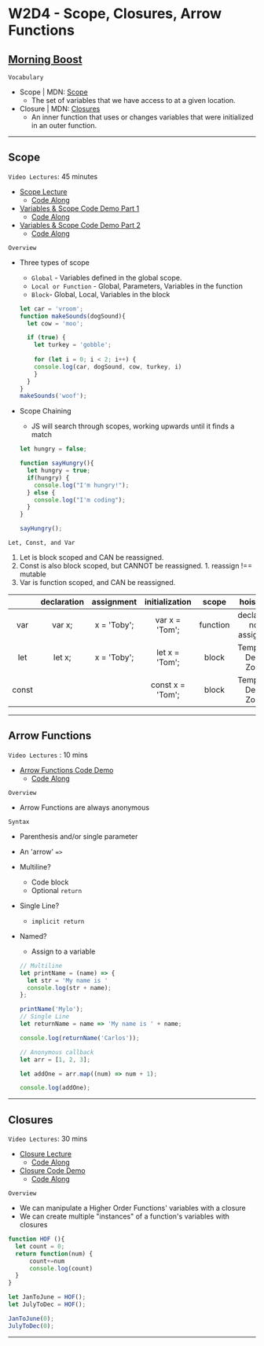 # W2D4 - Scope, Closures, Arrow Functions

## [Morning Boost]

`Vocabulary`

- Scope | MDN: [Scope]
  - The set of variables that we have access to at a given location.
- Closure | MDN: [Closures]
  - An inner function that uses or changes variables that were initialized\
  in an outer function.

---

## Scope

`Video Lectures`: 45 minutes

- [Scope Lecture]
  - [Code Along](./code-it-out/scope_lecture.js)
- [Variables & Scope Code Demo Part 1]
  - [Code Along](./code-it-out/variable_scope1.js)
- [Variables & Scope Code Demo Part 2]
  - [Code Along](./code-it-out/variable_scope2.js)

`Overview`

- Three types of scope
  - `Global` - Variables defined in the global scope.
  - `Local or Function` - Global, Parameters, Variables in the function
  - `Block`- Global, Local, Variables in the block

  ```js
  let car = 'vroom';
  function makeSounds(dogSound){
    let cow = 'moo';
  
    if (true) {
      let turkey = 'gobble';
      
      for (let i = 0; i < 2; i++) {
      console.log(car, dogSound, cow, turkey, i)
      }
    }
  }
  makeSounds('woof');
  ```

- Scope Chaining
  - JS will search through scopes, working upwards until it finds a match

  ```js
  let hungry = false;

  function sayHungry(){
    let hungry = true;
    if(hungry) {
      console.log("I'm hungry!");
    } else {
      console.log("I'm coding");
    }
  }

  sayHungry();
  ```

`Let, Const, and Var`

  1. Let is block scoped and CAN be reassigned.
  2. Const is also block scoped, but CANNOT be reassigned.
    1. reassign !== mutable
  3. Var is function scoped, and CAN be reassigned.

  |  | declaration | assignment | initialization | scope | hoisting |
  |:-:|:-:|:-:|:-:|:-:|:-:|
  | var | var x; | x = 'Toby'; | var x = 'Tom'; | function | declared; not assigned |
  | let | let x; | x = 'Toby'; | let x = 'Tom'; | block | Temporal Dead Zone |
  | const |  | | const x = 'Tom'; | block | Temporal Dead Zone |

---

## Arrow Functions

`Video Lectures` : 10 mins

- [Arrow Functions Code Demo]
  - [Code Along](./code-it-out/arrow_functions.js)

`Overview`

- Arrow Functions are always anonymous

`Syntax`

- Parenthesis and/or single parameter
- An 'arrow' `=>`
- Multiline?
  - Code block
  - Optional `return`
- Single Line?
  - `implicit return`
- Named?
  - Assign to a variable

  ```js
  // Multiline
  let printName = (name) => {
    let str = 'My name is '
    console.log(str + name);
  };

  printName('Mylo');
  // Single Line
  let returnName = name => 'My name is ' + name;

  console.log(returnName('Carlos'));

  // Anonymous callback
  let arr = [1, 2, 3];

  let addOne = arr.map((num) => num + 1);

  console.log(addOne);
  ```

---

## Closures

`Video Lectures`: 30 mins

- [Closure Lecture]
  - [Code Along](./code-it-out/closures_lecture.js)
- [Closure Code Demo]
  - [Code Along](./code-it-out/closure_code_demo.js)

`Overview`

- We can manipulate a Higher Order Functions' variables with a closure
- We can create multiple "instances" of a function's variables with closures

```js
function HOF (){
  let count = 0;
  return function(num) {
      count+=num
      console.log(count)
  }
}

let JanToJune = HOF();
let JulyToDec = HOF();

JanToJune(0);
JulyToDec(0);
```

---

<!-- Links for each cohort -->
[Morning Boost]: https://open.appacademy.io/learn/js-py---jun-2022-cohort-1-online/week-2---intro-to-javascript/thursday-morning-boost
[Scope Lecture]: https://open.appacademy.io/learn/js-py---jun-2022-cohort-1-online/week-2---intro-to-javascript/scope-lecture
[Variables & Scope Code Demo Part 1]: https://open.appacademy.io/learn/js-py---jun-2022-cohort-1-online/week-2---intro-to-javascript/variables---scope-code-demo-part-1
[Variables & Scope Code Demo Part 2]: https://open.appacademy.io/learn/js-py---jun-2022-cohort-1-online/week-2---intro-to-javascript/variables---scope-code-demo-part-2
[Closure Lecture]: https://open.appacademy.io/learn/js-py---jun-2022-cohort-1-online/week-2---intro-to-javascript/closure-lecture
[Closure Code Demo]: https://open.appacademy.io/learn/js-py---jun-2022-cohort-1-online/week-2---intro-to-javascript/closure-code-demo
[Arrow Functions Code Demo]: https://open.appacademy.io/learn/js-py---jun-2022-cohort-1-online/week-2---intro-to-javascript/arrow-functions-code-demo

<!-- Constant Links -->
[Scope]: https://developer.mozilla.org/en-US/docs/Glossary/Scope
[Closures]: https://developer.mozilla.org/en-US/docs/Web/JavaScript/Closures
